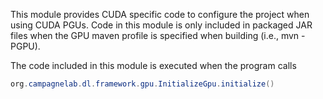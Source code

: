 This module provides CUDA specific code to configure the project
when using CUDA PGUs. Code in this module is only included in packaged
JAR files when the GPU maven profile is specified when building (i.e.,
mvn -PGPU).

The code included in this module is executed when the program calls
```java
org.campagnelab.dl.framework.gpu.InitializeGpu.initialize()
```